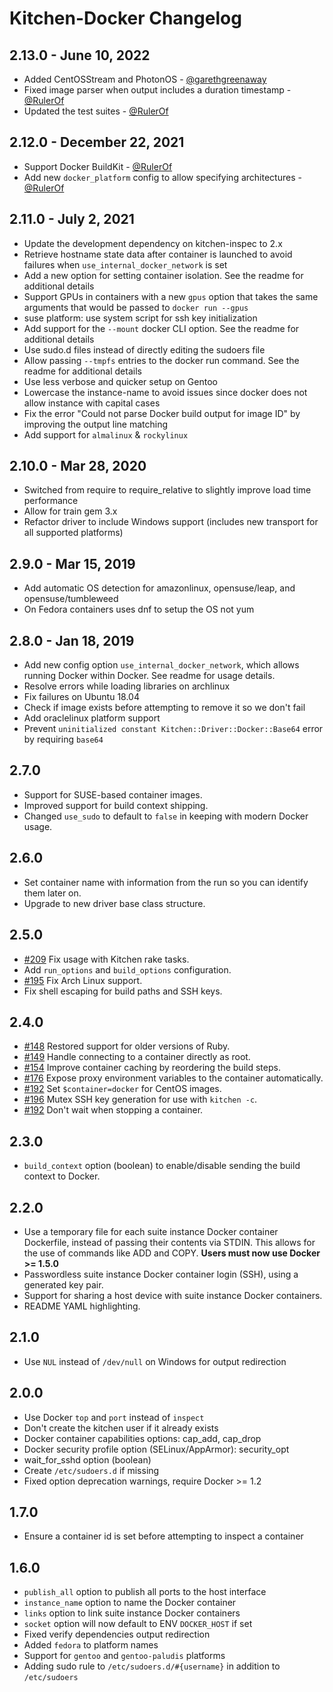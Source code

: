 # Kitchen-Docker Changelog

## 2.13.0 - June 10, 2022

- Added CentOSStream and PhotonOS - [@garethgreenaway](https://github.com/garethgreenaway)
- Fixed image parser when output includes a duration timestamp - [@RulerOf](https://github.com/RulerOf)
- Updated the test suites - [@RulerOf](https://github.com/RulerOf)

## 2.12.0 - December 22, 2021

- Support Docker BuildKit - [@RulerOf](https://github.com/RulerOf)
- Add new `docker_platform` config to allow specifying architectures - [@RulerOf](https://github.com/RulerOf)

## 2.11.0 - July 2, 2021

- Update the development dependency on kitchen-inspec to 2.x
- Retrieve hostname state data after container is launched to avoid failures when `use_internal_docker_network` is set
- Add a new option for setting container isolation. See the readme for additional details
- Support GPUs in containers with a new `gpus` option that takes the same arguments that would be passed to `docker run --gpus`
- suse platform: use system script for ssh key initialization
- Add support for the `--mount` docker CLI option. See the readme for additional details
- Use sudo.d files instead of directly editing the sudoers file
- Allow passing `--tmpfs` entries to the docker run command. See the readme for additional details
- Use less verbose and quicker setup on Gentoo
- Lowercase the instance-name to avoid issues since docker does not allow instance with capital cases
- Fix the error "Could not parse Docker build output for image ID" by improving the output line matching
- Add support for `almalinux` & `rockylinux`

## 2.10.0 - Mar 28, 2020

- Switched from require to require_relative to slightly improve load time performance
- Allow for train gem 3.x
- Refactor driver to include Windows support (includes new transport for all supported platforms)

## 2.9.0 - Mar 15, 2019

- Add automatic OS detection for amazonlinux, opensuse/leap, and opensuse/tumbleweed
- On Fedora containers uses dnf to setup the OS not yum

## 2.8.0 - Jan 18, 2019

- Add new config option `use_internal_docker_network`, which allows running Docker within Docker. See readme for usage details.
- Resolve errors while loading libraries on archlinux
- Fix failures on Ubuntu 18.04
- Check if image exists before attempting to remove it so we don't fail
- Add oraclelinux platform support
- Prevent `uninitialized constant Kitchen::Driver::Docker::Base64` error by requiring `base64`

## 2.7.0

- Support for SUSE-based container images.
- Improved support for build context shipping.
- Changed `use_sudo` to default to `false` in keeping with modern Docker usage.

## 2.6.0

- Set container name with information from the run so you can identify them
  later on.
- Upgrade to new driver base class structure.

## 2.5.0

- [#209](https://github.com/portertech/kitchen-docker/pulls/209) Fix usage with Kitchen rake tasks.
- Add `run_options` and `build_options` configuration.
- [#195](https://github.com/portertech/kitchen-docker/pulls/195) Fix Arch Linux support.
- Fix shell escaping for build paths and SSH keys.

## 2.4.0

- [#148](https://github.com/portertech/kitchen-docker/issues/148) Restored support for older versions of Ruby.
- [#149](https://github.com/portertech/kitchen-docker/pulls/149) Handle connecting to a container directly as root.
- [#154](https://github.com/portertech/kitchen-docker/pulls/154) Improve container caching by reordering the build steps.
- [#176](https://github.com/portertech/kitchen-docker/pulls/176) Expose proxy environment variables to the container automatically.
- [#192](https://github.com/portertech/kitchen-docker/pulls/192) Set `$container=docker` for CentOS images.
- [#196](https://github.com/portertech/kitchen-docker/pulls/196) Mutex SSH key generation for use with `kitchen -c`.
- [#192](https://github.com/portertech/kitchen-docker/pulls/192) Don't wait when stopping a container.

## 2.3.0

- `build_context` option (boolean) to enable/disable sending the build
context to Docker.

## 2.2.0

- Use a temporary file for each suite instance Docker container
Dockerfile, instead of passing their contents via STDIN. This allows for
the use of commands like ADD and COPY. **Users must now use Docker >= 1.5.0**
- Passwordless suite instance Docker container login (SSH), using a
generated key pair.
- Support for sharing a host device with suite instance Docker containers.
- README YAML highlighting.

## 2.1.0

- Use `NUL` instead of `/dev/null` on Windows for output redirection

## 2.0.0

- Use Docker `top` and `port` instead of `inspect`
- Don't create the kitchen user if it already exists
- Docker container capabilities options: cap_add, cap_drop
- Docker security profile option (SELinux/AppArmor): security_opt
- wait_for_sshd option (boolean)
- Create `/etc/sudoers.d` if missing
- Fixed option deprecation warnings, require Docker >= 1.2

## 1.7.0

- Ensure a container id is set before attempting to inspect a container

## 1.6.0

- `publish_all` option to publish all ports to the host interface
- `instance_name` option to name the Docker container
- `links` option to link suite instance Docker containers
- `socket` option will now default to ENV `DOCKER_HOST` if set
- Fixed verify dependencies output redirection
- Added `fedora` to platform names
- Support for `gentoo` and `gentoo-paludis` platforms
- Adding sudo rule to `/etc/sudoers.d/#{username}` in addition to `/etc/sudoers`
